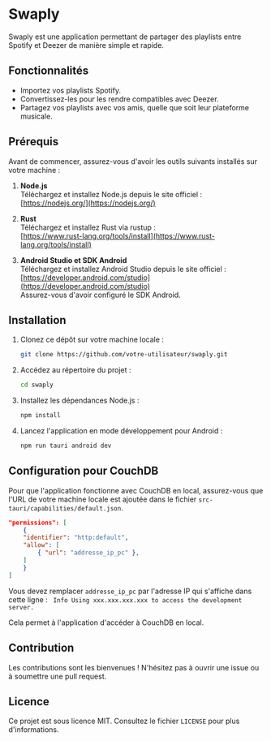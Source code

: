 # Swaply

Swaply est une application permettant de partager des playlists entre Spotify et Deezer de manière simple et rapide.

## Fonctionnalités

- Importez vos playlists Spotify.
- Convertissez-les pour les rendre compatibles avec Deezer.
- Partagez vos playlists avec vos amis, quelle que soit leur plateforme musicale.

## Prérequis

Avant de commencer, assurez-vous d'avoir les outils suivants installés sur votre machine :

1. **Node.js**  
   Téléchargez et installez Node.js depuis le site officiel :  
   [https://nodejs.org/](https://nodejs.org/)

2. **Rust**  
   Téléchargez et installez Rust via rustup :  
   [https://www.rust-lang.org/tools/install](https://www.rust-lang.org/tools/install)

3. **Android Studio et SDK Android**  
   Téléchargez et installez Android Studio depuis le site officiel :  
   [https://developer.android.com/studio](https://developer.android.com/studio)  
   Assurez-vous d'avoir configuré le SDK Android.

## Installation

1. Clonez ce dépôt sur votre machine locale :

   ```bash
   git clone https://github.com/votre-utilisateur/swaply.git
   ```

2. Accédez au répertoire du projet :

   ```bash
   cd swaply
   ```

3. Installez les dépendances Node.js :

   ```bash
   npm install
   ```

4. Lancez l'application en mode développement pour Android :
   ```bash
   npm run tauri android dev
   ```

## Configuration pour CouchDB

Pour que l'application fonctionne avec CouchDB en local, assurez-vous que l'URL de votre machine locale est ajoutée dans le fichier `src-tauri/capabilities/default.json`.

```json
"permissions": [
    {
    "identifier": "http:default",
    "allow": [
        { "url": "addresse_ip_pc" },
    ]
    }
]
```

Vous devez remplacer `addresse_ip_pc` par l'adresse IP qui s'affiche dans cette ligne : ` Info Using xxx.xxx.xxx.xxx to access the development server.`

Cela permet à l'application d'accéder à CouchDB en local.

## Contribution

Les contributions sont les bienvenues ! N'hésitez pas à ouvrir une issue ou à soumettre une pull request.

## Licence

Ce projet est sous licence MIT. Consultez le fichier `LICENSE` pour plus d'informations.

